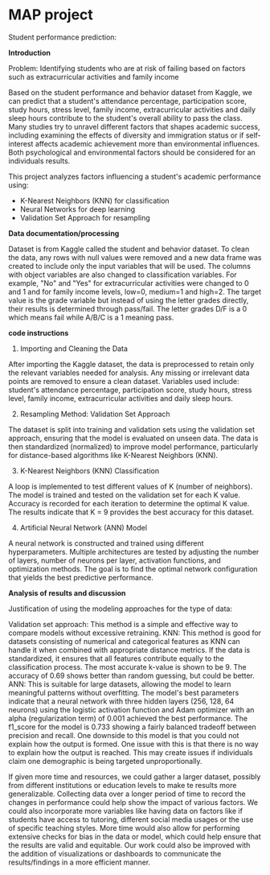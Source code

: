 # MAP project 
Student performance prediction:

**Introduction**

Problem: Identifying students who are at risk of failing based on factors such as extracurricular activities and family income


Based on the student performance and behavior dataset from Kaggle, we can predict that a student's attendance percentage, participation score, study hours, stress level, family income, extracurricular activities and daily sleep hours contribute to the student's overall ability to pass the class. Many studies try to unravel different factors that shapes academic success, including examining the effects of diversity and immigration status or if self-interest affects academic achievement more than environmental influences. Both psychological and environmental factors should be considered for an individuals results.


This project analyzes factors influencing a student's academic performance using:
- K-Nearest Neighbors (KNN) for classification
- Neural Networks for deep learning
- Validation Set Approach for resampling


**Data documentation/processing** 


Dataset is from Kaggle called the student and behavior dataset. To clean the data, any rows with null values were removed and a new data frame was created to include only the input variables that will be used. The columns with object variables are also changed to classification variables. For example, "No" and "Yes" for extracurricular activities were changed to 0 and 1 and for family income levels, low=0, medium=1 and high=2. The target value is the grade variable but instead of using the letter grades directly, their results is determined through pass/fail. The letter grades D/F is a 0 which means fail while A/B/C is a 1 meaning pass.

**code instructions**

1. Importing and Cleaning the Data

After importing the Kaggle dataset, the data is preprocessed to retain only the relevant variables needed for analysis.
Any missing or irrelevant data points are removed to ensure a clean dataset.
Variables used include: student's attendance percentage, participation score, study hours, stress level, family income, extracurricular activities and daily sleep hours.

2. Resampling Method: Validation Set Approach

The dataset is split into training and validation sets using the validation set approach, ensuring that the model is evaluated on unseen data.
The data is then standardized (normalized) to improve model performance, particularly for distance-based algorithms like K-Nearest Neighbors (KNN).

3. K-Nearest Neighbors (KNN) Classification

A loop is implemented to test different values of K (number of neighbors).
The model is trained and tested on the validation set for each K value.
Accuracy is recorded for each iteration to determine the optimal K value.
The results indicate that K = 9 provides the best accuracy for this dataset.

4. Artificial Neural Network (ANN) Model

A neural network is constructed and trained using different hyperparameters.
Multiple architectures are tested by adjusting the number of layers, number of neurons per layer, activation functions, and optimization methods.
The goal is to find the optimal network configuration that yields the best predictive performance.


**Analysis of results and discussion**

Justification of using the modeling approaches for the type of data: 


Validation set approach: This method is a simple and effective way to compare models without excessive retraining.
KNN: This method is good for datasets consisting of numerical and categorical features as KNN can handle it when combined with appropriate distance metrics. If the data is standardized, it ensures that all features contribute equally to the classification process. The most accurate k-value is shown to be 9. The accuracy of 0.69 shows better than random guessing, but could be better. 
ANN: This is suitable for large datasets, allowing the model to learn meaningful patterns without overfitting. The model's best parameters indicate that a neural network with three hidden layers (256, 128, 64 neurons) using the logistic activation function and Adam optimizer with an alpha (regularization term) of 0.001 achieved the best performance. The f1_score for the model is 0.733 showing a fairly balanced tradeoff between precision and recall. One downside to this model is that you could not explain how the output is formed. One issue with this is that there is no way to explain how the output is reached. This may create issues if individuals claim one demographic is being targeted unproportionally.


If given more time and resources, we could gather a larger dataset, possibly from different institutions or education levels to make te results more generalizable. Collecting data over a longer period of time to record the changes in performance could help show the impact of various factors. We could also incorporate more variables like having data on factors like if students have access to tutoring, different social media usages or the use of specific teaching styles. More time would also allow for performing extensive checks for bias in the data or model, which could help ensure that the results are valid and equitable. Our work could also be improved with the addition of visualizations or dashboards to communicate the results/findings in a more efficient manner.


